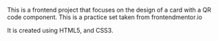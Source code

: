 This is a frontend project that focuses on the design of a card with a QR code component. This is a practice set taken from frontendmentor.io

It is created using HTML5, and CSS3.
